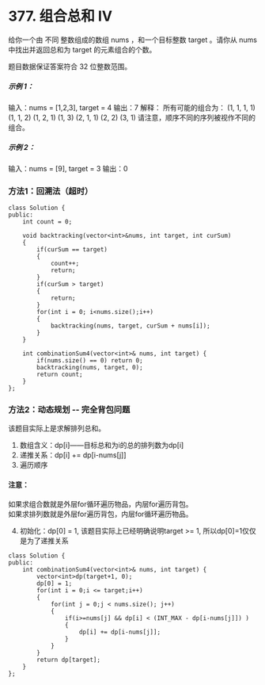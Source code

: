 # 377. 组合总和 Ⅳ
给你一个由 不同 整数组成的数组 nums ，和一个目标整数 target 。请你从 nums 中找出并返回总和为 target 的元素组合的个数。

题目数据保证答案符合 32 位整数范围。

##### 示例 1：

输入：nums = [1,2,3], target = 4
输出：7
解释：
所有可能的组合为：
(1, 1, 1, 1)
(1, 1, 2)
(1, 2, 1)
(1, 3)
(2, 1, 1)
(2, 2)
(3, 1)
请注意，顺序不同的序列被视作不同的组合。  

##### 示例 2：

输入：nums = [9], target = 3
输出：0  

### 方法1：回溯法（超时）
```
class Solution {
public:
    int count = 0;

    void backtracking(vector<int>&nums, int target, int curSum)
    {
        if(curSum == target)
        {
            count++;
            return;
        }
        if(curSum > target)
        {
            return;
        }
        for(int i = 0; i<nums.size();i++)
        {
            backtracking(nums, target, curSum + nums[i]);
        }
    }

    int combinationSum4(vector<int>& nums, int target) {
        if(nums.size() == 0) return 0;
        backtracking(nums, target, 0);
        return count;
    }
};
```

### 方法2：动态规划 -- 完全背包问题

该题目实际上是求解排列总和。  

1. 数组含义：dp[i]——目标总和为i的总的排列数为dp[i]  
2. 递推关系：dp[i] += dp[i-nums[j]]  
3. 遍历顺序  

#### 注意：
如果求组合数就是外层for循环遍历物品，内层for遍历背包。  
如果求排列数就是外层for遍历背包，内层for循环遍历物品。  

4. 初始化：dp[0] = 1, 该题目实际上已经明确说明target >= 1, 所以dp[0]=1仅仅是为了递推关系  

```
class Solution {
public:
    int combinationSum4(vector<int>& nums, int target) {
        vector<int>dp(target+1, 0);
        dp[0] = 1;
        for(int i = 0;i <= target;i++)
        {
            for(int j = 0;j < nums.size(); j++)
            {
                if(i>=nums[j] && dp[i] < (INT_MAX - dp[i-nums[j]]) )
                {
                    dp[i] += dp[i-nums[j]];
                }
            }
        }
        return dp[target];
    }
};
```